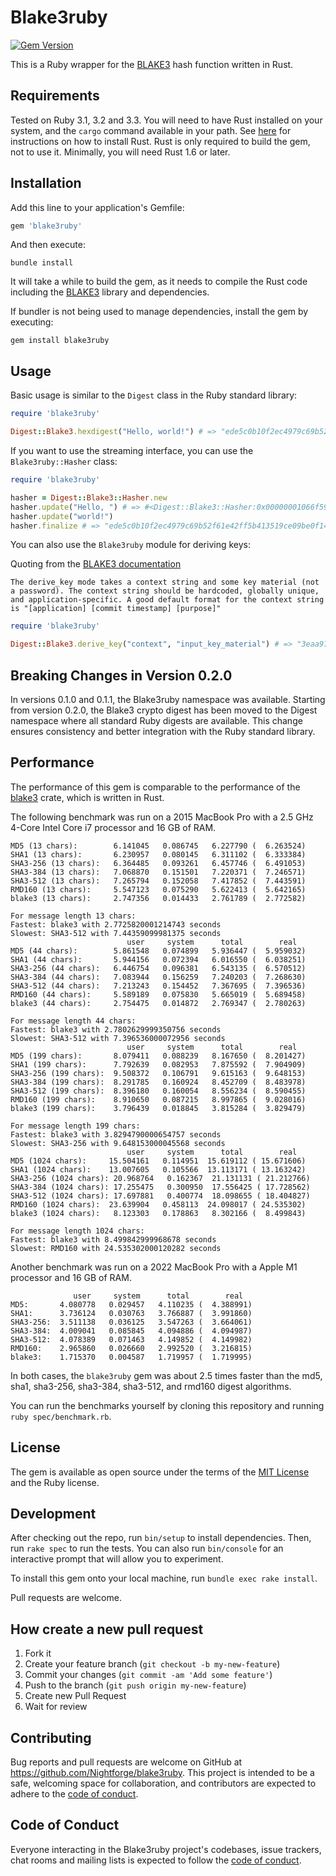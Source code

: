# Blake3ruby

[![Gem Version](https://badge.fury.io/rb/blake3ruby.svg)](https://badge.fury.io/rb/blake3ruby)

This is a Ruby wrapper for the [BLAKE3](https://github.com/BLAKE3-team/BLAKE3) hash function written in Rust.

## Requirements
Tested on Ruby 3.1, 3.2 and 3.3.
You will need to have Rust installed on your system, and the `cargo` command available in your path.
See [here](https://www.rust-lang.org/tools/install) for instructions on how to install Rust.
Rust is only required to build the gem, not to use it.
Minimally, you will need Rust 1.6 or later.


## Installation

Add this line to your application's Gemfile:

```ruby
gem 'blake3ruby'
```

And then execute:

    bundle install

It will take a while to build the gem, as it needs to compile the Rust code including the [BLAKE3](https://github.com/BLAKE3-team/BLAKE3) library and dependencies.

If bundler is not being used to manage dependencies, install the gem by executing:

    gem install blake3ruby

## Usage

Basic usage is similar to the `Digest` class in the Ruby standard library:
```ruby
require 'blake3ruby'

Digest::Blake3.hexdigest("Hello, world!") # => "ede5c0b10f2ec4979c69b52f61e42ff5b413519ce09be0f14d098dcfe5f6f98d"
```

If you want to use the streaming interface, you can use the `Blake3ruby::Hasher` class:

```ruby
require 'blake3ruby'

hasher = Digest::Blake3::Hasher.new
hasher.update("Hello, ") # => #<Digest::Blake3::Hasher:0x00000001066f59a8> - returns self
hasher.update("world!")
hasher.finalize # => "ede5c0b10f2ec4979c69b52f61e42ff5b413519ce09be0f14d098dcfe5f6f98d"
```

You can also use the `Blake3ruby` module for deriving keys:

Quoting from the [BLAKE3 documentation](https://github.com/BLAKE3-team/BLAKE3#the-blake3-crate-)
```
The derive_key mode takes a context string and some key material (not a password). The context string should be hardcoded, globally unique, and application-specific. A good default format for the context string is "[application] [commit timestamp] [purpose]"
```

```ruby
require 'blake3ruby'

Digest::Blake3.derive_key("context", "input_key_material") # => "3eaa9796d6d3db5cd5de00d44e4888fccbf4f8c878dd6ccd0c374bded6c26405"
```

## Breaking Changes in Version 0.2.0

In versions 0.1.0 and 0.1.1, the Blake3ruby namespace was available. Starting from version 0.2.0, the Blake3 crypto digest has been moved to the Digest namespace where all standard Ruby digests are available. This change ensures consistency and better integration with the Ruby standard library.

## Performance

The performance of this gem is comparable to the performance of the [blake3](https://github.com/BLAKE3-team/BLAKE3)
crate, which is written in Rust.

The following benchmark was run on a 2015 MacBook Pro with a 2.5 GHz 4-Core Intel Core i7 processor and 16 GB of RAM.    
 ```
MD5 (13 chars):        6.141045   0.086745   6.227790 (  6.263524)
SHA1 (13 chars):       6.230957   0.080145   6.311102 (  6.333384)
SHA3-256 (13 chars):   6.364485   0.093261   6.457746 (  6.491053)
SHA3-384 (13 chars):   7.068870   0.151501   7.220371 (  7.246571)
SHA3-512 (13 chars):   7.265794   0.152058   7.417852 (  7.443591)
RMD160 (13 chars):     5.547123   0.075290   5.622413 (  5.642165)
blake3 (13 chars):     2.747356   0.014433   2.761789 (  2.772582)

For message length 13 chars:
Fastest: blake3 with 2.7725820001214743 seconds
Slowest: SHA3-512 with 7.44359099981375 seconds
                           user     system      total        real
MD5 (44 chars):        5.861548   0.074899   5.936447 (  5.959032)
SHA1 (44 chars):       5.944156   0.072394   6.016550 (  6.038251)
SHA3-256 (44 chars):   6.446754   0.096381   6.543135 (  6.570512)
SHA3-384 (44 chars):   7.083944   0.156259   7.240203 (  7.268630)
SHA3-512 (44 chars):   7.213243   0.154452   7.367695 (  7.396536)
RMD160 (44 chars):     5.589189   0.075830   5.665019 (  5.689458)
blake3 (44 chars):     2.754475   0.014872   2.769347 (  2.780263)

For message length 44 chars:
Fastest: blake3 with 2.7802629999350756 seconds
Slowest: SHA3-512 with 7.396536000072956 seconds
                           user     system      total        real
MD5 (199 chars):       8.079411   0.088239   8.167650 (  8.201427)
SHA1 (199 chars):      7.792639   0.082953   7.875592 (  7.904909)
SHA3-256 (199 chars):  9.508372   0.106791   9.615163 (  9.648153)
SHA3-384 (199 chars):  8.291785   0.160924   8.452709 (  8.483978)
SHA3-512 (199 chars):  8.396180   0.160054   8.556234 (  8.590455)
RMD160 (199 chars):    8.910650   0.087215   8.997865 (  9.028016)
blake3 (199 chars):    3.796439   0.018845   3.815284 (  3.829479)

For message length 199 chars:
Fastest: blake3 with 3.8294790000654757 seconds
Slowest: SHA3-256 with 9.648153000045568 seconds
                           user     system      total        real
MD5 (1024 chars):     15.504161   0.114951  15.619112 ( 15.671606)
SHA1 (1024 chars):    13.007605   0.105566  13.113171 ( 13.163242)
SHA3-256 (1024 chars): 20.968764   0.162367  21.131131 ( 21.212766)
SHA3-384 (1024 chars): 17.255475   0.300950  17.556425 ( 17.728562)
SHA3-512 (1024 chars): 17.697881   0.400774  18.098655 ( 18.404827)
RMD160 (1024 chars):  23.639904   0.458113  24.098017 ( 24.535302)
blake3 (1024 chars):   8.123303   0.178863   8.302166 (  8.499843)

For message length 1024 chars:
Fastest: blake3 with 8.499842999968678 seconds
Slowest: RMD160 with 24.535302000120282 seconds
```

Another benchmark was run on a 2022 MacBook Pro with a Apple M1 processor and 16 GB of RAM.    
 ```
               user     system      total        real
MD5:       4.080778   0.029457   4.110235 (  4.388991)
SHA1:      3.736124   0.030763   3.766887 (  3.991860)
SHA3-256:  3.511138   0.036125   3.547263 (  3.664061)
SHA3-384:  4.009041   0.085845   4.094886 (  4.094987)
SHA3-512:  4.078389   0.071463   4.149852 (  4.149982)
RMD160:    2.965860   0.026660   2.992520 (  3.216815)
blake3:    1.715370   0.004587   1.719957 (  1.719995)
```

In both cases, the `blake3ruby` gem was about 2.5 times faster than the md5, sha1, sha3-256, sha3-384, sha3-512, and rmd160 digest algorithms.

You can run the benchmarks yourself by cloning this repository and running `ruby spec/benchmark.rb`.

## License

The gem is available as open source under the terms of the [MIT License](https://opensource.org/licenses/MIT) and the Ruby license.


## Development

After checking out the repo, run `bin/setup` to install dependencies. Then, run `rake spec` to run the tests. You can also run `bin/console` for an interactive prompt that will allow you to experiment.

To install this gem onto your local machine, run `bundle exec rake install`.

Pull requests are welcome.

## How create a new pull request

1. Fork it
2. Create your feature branch (`git checkout -b my-new-feature`)
3. Commit your changes (`git commit -am 'Add some feature'`)
4. Push to the branch (`git push origin my-new-feature`)
5. Create new Pull Request
6. Wait for review

## Contributing

Bug reports and pull requests are welcome on GitHub at https://github.com/Nightforge/blake3ruby. This project is intended to be a safe, welcoming space for collaboration, and contributors are expected to adhere to the [code of conduct](https://github.com/[USERNAME]/blake3ruby/blob/master/CODE_OF_CONDUCT.md).

## Code of Conduct

Everyone interacting in the Blake3ruby project's codebases, issue trackers, chat rooms and mailing lists is expected to follow the [code of conduct](https://github.com/[USERNAME]/blake3ruby/blob/master/CODE_OF_CONDUCT.md).
